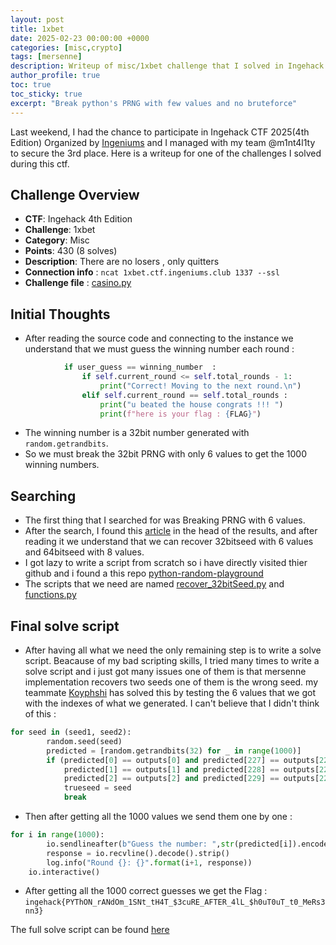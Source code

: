 ```yaml
---
layout: post
title: 1xbet
date: 2025-02-23 00:00:00 +0000
categories: [misc,crypto]
tags: [mersenne]
description: Writeup of misc/1xbet challenge that I solved in Ingehack 2025
author_profile: true
toc: true
toc_sticky: true
excerpt: "Break python's PRNG with few values and no bruteforce"
---
```


Last weekend, I had the chance to participate in Ingehack CTF 2025(4th Edition) Organized by [Ingeniums](https://www.instagram.com/ingeniums22/) and I managed with my team @m1nt4l1ty to secure the 3rd place. Here is a writeup for one of the challenges I solved during this ctf.

## Challenge Overview

- **CTF**: Ingehack 4th Edition
- **Challenge**: 1xbet
- **Category**: Misc
- **Points**: 430 (8 solves)
- **Description**: There are no losers , only quitters
- **Connection info** : `ncat 1xbet.ctf.ingeniums.club 1337 --ssl`
- **Challenge file** : [casino.py](/assets/files/1xbet/casino.py)

## Initial Thoughts

+ After reading the source code and connecting to the instance we understand that we must guess the winning number each round :
```python
            if user_guess == winning_number  :
                if self.current_round <= self.total_rounds - 1:
                    print("Correct! Moving to the next round.\n")
                elif self.current_round == self.total_rounds :
                    print("u beated the house congrats !!! ")
                    print(f"here is your flag : {FLAG}")
```
+ The winning number is a 32bit number generated with `random.getrandbits`.
+ So we must break the 32bit PRNG with only 6 values to get the 1000 winning numbers.


## Searching

+ The first thing that I searched for was Breaking PRNG with 6 values.
+ After the search, I found this [article](https://stackered.com/blog/python-random-prediction/) in the head of the results, and after reading it we understand that we can recover 32bitseed with 6 values and 64bitseed with 8 values.
+ I got lazy to write a script from scratch so i have directly visited thier github and i found a this repo [python-random-playground](https://github.com/StackeredSAS/python-random-playground.git)
+ The scripts that we need are named [recover_32bitSeed.py](/assets/files/1xbet/recover_32bitSeed.py) and [functions.py](/assets/files/1xbet/casino.py)

## Final solve script

+ After having all what we need the only remaining step is to write a solve script. Beacause of my bad scripting skills, I tried many times to write a solve script and i just got many issues one of them is that mersenne implementation recovers two seeds one of them is the wrong seed. my teammate [Koyphshi](https://github.com/LanacerYasser) has solved this  by testing the 6 values that we got with the indexes of what we generated. I can't believe that I didn't think of this : 
```python
for seed in (seed1, seed2):
        random.seed(seed)
        predicted = [random.getrandbits(32) for _ in range(1000)]
        if (predicted[0] == outputs[0] and predicted[227] == outputs[227] and
            predicted[1] == outputs[1] and predicted[228] == outputs[228] and
            predicted[2] == outputs[2] and predicted[229] == outputs[229]):
            trueseed = seed
            break
```

+ Then after getting all the 1000 values we send them one by one : 
```python
for i in range(1000):
        io.sendlineafter(b"Guess the number: ",str(predicted[i]).encode())
        response = io.recvline().decode().strip()
        log.info("Round {}: {}".format(i+1, response))
    io.interactive()
```

+ After getting all the 1000 correct guesses we get the Flag : `ingehack{PYThON_rANdOm_1SNt_tH4T_$3cuRE_AFTER_4lL_$h0uT0uT_t0_MeRs3nn3}`

The full solve script can be found [here](/assets/files/1xbet/sol.py)
